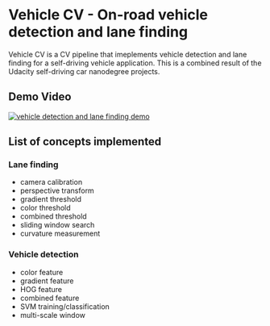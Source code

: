 # Vehicle CV - On-road vehicle detection and lane finding

Vehicle CV is a CV pipeline that imeplements vehicle detection and lane finding for a self-driving vehicle application.
This is a combined result of the Udacity self-driving car nanodegree projects.

## Demo Video

[![vehicle detection and lane finding demo](https://user-images.githubusercontent.com/1572847/27546321-519d025c-5a47-11e7-87ac-271836b8395d.png)](https://youtu.be/U6_qEX1-v4Y)

## List of concepts implemented

### Lane finding
- camera calibration
- perspective transform
- gradient threshold
- color threshold
- combined threshold
- sliding window search
- curvature measurement

### Vehicle detection
- color feature
- gradient feature
- HOG feature
- combined feature
- SVM training/classification
- multi-scale window

